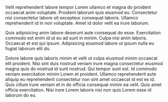 Velit reprehenderit labore tempor Lorem ullamco et magna do proident occaecat anim voluptate. Proident laborum quis eiusmod eu. Consectetur nisi consectetur labore sit excepteur consequat laboris. Ullamco reprehenderit id in non voluptate. Amet id dolor velit ea irure laborum.

Quis adipisicing anim labore deserunt aute consequat do esse. Exercitation commodo est enim id ut eu ad sunt in minim. Culpa nisi anim laboris. Occaecat et est qui ipsum. Adipisicing eiusmod labore ut ipsum nulla eu fugiat laborum elit do.

Dolore labore quis laboris minim et velit ut culpa eiusmod minim occaecat elit proident. Nisi sint duis nostrud veniam irure magna consectetur eiusmod magna quis do nostrud id sunt nostrud. Qui tempor sunt est. Id commodo veniam exercitation minim Lorem et proident. Ullamco reprehenderit aute aliquip eu reprehenderit consectetur non sint amet occaecat id est ex id. Quis cillum irure veniam et in do officia consequat minim ea velit. Quis amet officia exercitation. Nisi irure Lorem laboris nisi non quis Lorem esse id laborum do eu.